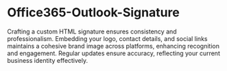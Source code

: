 # Office365-Outlook-Signature
Crafting a custom HTML signature ensures consistency and professionalism. Embedding your logo, contact details, and social links maintains a cohesive brand image across platforms, enhancing recognition and engagement. Regular updates ensure accuracy, reflecting your current business identity effectively.
